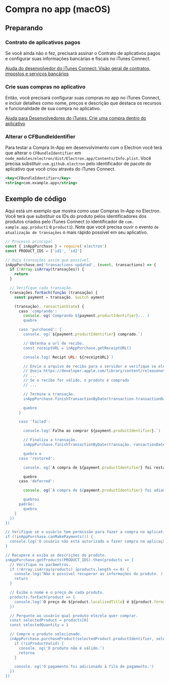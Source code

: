 # Compra no app (macOS)

## Preparando

### Contrato de aplicativos pagos

Se você ainda não o fez, precisará assinar o Contrato de aplicativos pagos e configurar suas informações bancárias e fiscais no iTunes Connect.

[Ajuda do desenvolvedor do iTunes Connect: Visão geral de contratos, impostos e serviços bancários](https://help.apple.com/itunes-connect/developer/#/devb6df5ee51)

### Crie suas compras no aplicativo

Então, você precisará configurar suas compras no app no iTunes Connect, e incluir detalhes como nome, preços e descrição que destaca os recursos e funcionalidade de sua compra no aplicativo.

[Ajuda para Desenvolvedores do iTunes: Crie uma compra dentro do aplicativo](https://help.apple.com/itunes-connect/developer/#/devae49fb316)

### Alterar o CFBundleIdentifier

Para testar a Compra In-App em desenvolvimento com o Electron você terá que alterar o `CFBundleIdentifier` em `node_modules/electron/dist/Electron.app/Contents/Info.plist`. Você precisa substituir `com.github.electron` pelo identificador de pacote do aplicativo que você criou através do iTunes Connect.

```xml
<key>CFBundleIdentifier</key>
<string>com.example.app</string>
```

## Exemplo de código

Aqui está um exemplo que mostra como usar Compras In-App no Electron. Você terá que substituir os IDs do produto pelos identificadores dos produtos criados pelo iTunes Connect (o identificador de `com. xample.app.product1` é `product1`). Note que você precisa ouvir o evento `de atualização de transações` o mais rápido possível em seu aplicativo.

```javascript
// Processo principal
const { inAppPurchase } = require('electron')
const PRODUCT_IDS = ['id1', 'id2']

// Ouça transações assim que possível.
inAppPurchase.on('transactions-updated', (event, transactions) => {
  if (!Array.isArray(transações)) {
    return
  }

  // Verifique cada transação.
  transações.forEach(função (transação) {
    const payment = transação. switch ayment

    (transação). ransactionState) {
      caso 'comprando':
        console. og(`Comprando ${payment.productIdentifier}... )
        quebre

      caso 'purchased': {
        console. og(`${payment.productIdentifier} comprado.`)

        // Obtenha a url de recibo.
        const receiptURL = inAppPurchase.getReceiptURL()

        console.log(`Recipt URL: ${receiptURL}`)

        // Envie o arquivo de recibo para o servidor e verifique se ele é válido.
        // @veja https://developer.apple.com/library/content/releasenotes/General/ValidateAppStoreReceipt/Chapters/ValidateRemotely.html
        // ...
        // Se o recibo for válido, o produto é comprado
        // ...

        // Termine a transação.
        inAppPurchase.finishTransactionByDate(transaction.transactionDate)

        quebre
      }

      caso 'failed':

        console.log(`Falha ao comprar ${payment.productIdentifier}.`)

        // Finaliza a transação.
        inAppPurchase.finishTransactionByDate(transação. ransactionDate)

        quebra o
      caso 'restored':

        console. og(`A compra de ${payment.productIdentifier} foi restaurada. )

        quebre
      caso 'deferred':

        console. og(`A compra de ${payment.productIdentifier} foi adiada. )

        quebrou
      padrão:
        quebra
    }
  })
})

// Verifique se o usuário tem permissão para fazer a compra no aplicativo.
if (!inAppPurchase.canMakePayments()) {
  console.log('O usuário não está autorizado a fazer compra na aplicação.')
}

// Recupere e exiba as descrições do produto.
inAppPurchase.getProducts(PRODUCT_IDS).then(products => {
  // Verifique os parâmetros.
  if (!Array.isArray(products) ├products.length <= 0) {
    console.log('Não é possível recuperar as informações do produto. )
    return
  }

  // Exibe o nome e o preço de cada produto.
  products.forEach(product => {
    console.log(`O preço de ${product.localizedTitle} é ${product.formattedPrice}.`)
  })

  // Pergunte ao usuário qual produto ele/ela quer comprar.
  const selectedProduct = products[0]
  const selectedQuantity = 1

  // Compre o produto selecionado.
  inAppPurchase.purchaseProduct(selectedProduct.productIdentifier, selectedQuantity).then(isProductValid => {
    if (!isProductValid) {
      console. og('O produto não é válido.')
      retorna
    }

    console. og('O pagamento foi adicionado à fila de pagamento.')
  })
})
```
